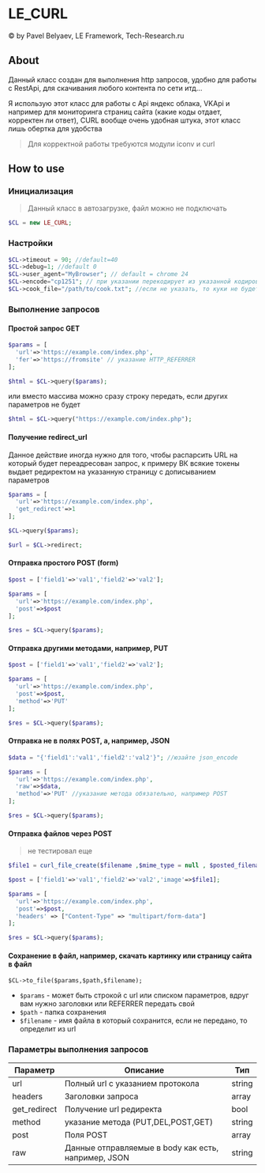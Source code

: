 # LE_CURL
&copy; by Pavel Belyaev, LE Framework, Tech-Research.ru

## About
Данный класс создан для выполнения http запросов, удобно для работы с RestApi, для скачивания любого контента по сети итд...

Я использую этот класс для работы с Api яндекс облака, VKApi и например для мониторинга страниц сайта (какие коды отдает, корректен ли ответ), CURL вообще очень удобная штука, этот класс лишь обертка для удобства

> Для корректной работы требуются модули iconv и curl

## How to use

### Инициализация
> Данный класс в автозагрузке, файл можно не подключать

```php
$CL = new LE_CURL;
```

### Настройки
```php
$CL->timeout = 90; //default=40
$CL->debug=1; //default 0
$CL->user_agent="MyBrowser"; // default = chrome 24
$CL->encode="cp1251"; // при указании перекодирует из указанной кодировки в utf8, по умолчанию пытается определить из заголовка
$CL->cook_file="/path/to/cook.txt"; //если не указать, то куки не будет принимать
```

### Выполнение запросов
#### Простой запрос GET

```php
$params = [
  'url'=>'https://example.com/index.php',
  'fer'=>'https://fromsite' // указание HTTP_REFERRER
];

$html = $CL->query($params);
```

или вместо массива можно сразу строку передать, если других параметров не будет

```php
$html = $CL->query("https://example.com/index.php");
```

#### Получение redirect_url
Данное действие иногда нужно для того, чтобы распарсить URL на который будет переадресован запрос, к примеру ВК всякие токены выдает редиректом на указанную страницу с дописыванием параметров


```php
$params = [
  'url'=>'https://example.com/index.php',
  'get_redirect'=>1
];

$CL->query($params);

$url = $CL->redirect;

```

#### Отправка простого POST (form)

```php
$post = ['field1'=>'val1','field2'=>'val2'];

$params = [
  'url'=>'https://example.com/index.php',
  'post'=>$post
];

$res = $CL->query($params);

```

#### Отправка другими методами, например, PUT
```php
$post = ['field1'=>'val1','field2'=>'val2'];

$params = [
  'url'=>'https://example.com/index.php',
  'post'=>$post,
  'method'=>'PUT'
];

$res = $CL->query($params);

```

#### Отправка не в полях POST, а, например, JSON
```php
$data = "{'field1':'val1','field2':'val2'}"; //юзайте json_encode

$params = [
  'url'=>'https://example.com/index.php',
  'raw'=>$data,
  'method'=>'PUT' //указание метода обязательно, например POST
];

$res = $CL->query($params);

```

#### Отправка файлов через POST
> не тестировал еще
```php
$file1 = curl_file_create($filename ,$mime_type = null , $posted_filename = null );

$post = ['field1'=>'val1','field2'=>'val2','image'=>$file1];

$params = [
  'url'=>'https://example.com/index.php',
  'post'=>$post,
  'headers' => ["Content-Type" => "multipart/form-data"] 
];

$res = $CL->query($params);

```

#### Сохранение в файл, например, скачать картинку или страницу сайта в файл
```
$CL->to_file($params,$path,$filename);
```
* `$params` - может быть строкой с url или списком параметров, вдруг вам нужно заголовки или REFERRER передать свой
* `$path` - папка сохранения
* `$filename` - имя файла в который сохранится, если не передано, то определит из url



### Параметры выполнения запросов

Параметр  | Описание | Тип
------------- | ------------- | ---------
url  | Полный url с указанием протокола | string
headers  | Заголовки запроса | array
get_redirect  | Получение url редиректа | bool
method  | указание метода (PUT,DEL,POST,GET) | string
post  | Поля POST | array
raw | Данные отправляемые в body как есть, например, JSON | string

